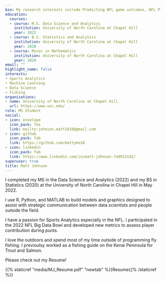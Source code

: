 ```yaml
---
bio: My research interests include Predicting NFL game outcomes, NFL Player Analysis, and EPL Player Analysis.
education:
  courses:
  - course: M.S. Data Science and Analytics
    institution: University of North Carolina at Chapel Hill
    year: 2022
  - course: B.S. Statistics and Analytics
    institution: University of North Carolina at Chapel Hill
    year: 2020
  - course: Minor in Mathematics
    institution: University of North Carolina at Chapel Hill
    year: 2020
email: ""
highlight_name: false
interests:
- Sports Analytics
- Machine Learning
- Data Science
- Fishing
organizations:
- name: University of North Carolina at Chapel Hill
  url: https://www.unc.edu/
role: MS Student
social:
- icon: envelope
  icon_pack: fas
  link: mailto:johnson.matt1818@gmail.com
- icon: github
  icon_pack: fab
  link: https://github.com/mattymo18
- icon: linkedin
  icon_pack: fab
  link: https://www.linkedin.com/in/matt-johnson-7a9913142/
superuser: true
title: Matt Johnson
---
```


I completed my MS in the Data Science and Analytics (2022) and my BS in Statistics (2020) at the University of North Carolina in Chapel Hill in May 2022.

I use R, Python, and MATLAB to build models and graphics designed to assist with strategic communication between data scientists and people outside the field. 

I have a passion for Sports Analytics especially in the NFL. I participated in the 2022 NFL Big Data Bowl and developed new metrics to assess player contribution during punts. 

I love the outdoors and spend most of my time outside of programming fly fishing. I previoulsy worked as a fishing guide on the Kenai Peninsula for Trout and Salmon. 

Please check out my Resume!

{{% staticref "media/MJ_Resume.pdf" "newtab" %}}Resume{{% /staticref %}}
